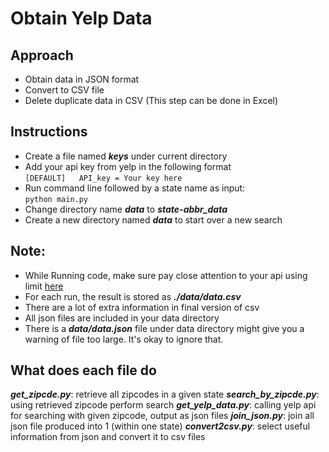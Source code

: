 # Obtain Yelp Data

## Approach
- Obtain data in JSON format
- Convert to CSV file
- Delete duplicate data in CSV (This step can be done in Excel)

## Instructions
- Create a file named ***keys*** under current directory
- Add your api key from yelp in the following format  
        ```
        [DEFAULT]  
        API_key = Your key here  
        ```
- Run command line followed by a state name as input:  
        ```
        python main.py  
        ```
- Change directory name ***data*** to ***state-abbr_data***
- Create a new directory named ***data*** to start over a new search


## Note:
- While Running code, make sure pay close attention to your api using limit [here](https://www.yelp.com/developers/v3/manage_app)
- For each run, the result is stored as ***./data/data.csv***
- There are a lot of extra information in final version of csv
- All json files are included in your data directory
- There is a ***data/data.json*** file under data directory might give you a warning of file too large. It's okay to ignore that.

## What does each file do
***get_zipcde.py***: retrieve all zipcodes in a given state
***search_by_zipcde.py***: using retrieved zipcode perform search
***get_yelp_data.py***: calling yelp api for searching with given zipcode, output as json files
***join_json.py***: join all json file produced into 1 (within one state)
***convert2csv.py***: select useful information from json and convert it to csv files
